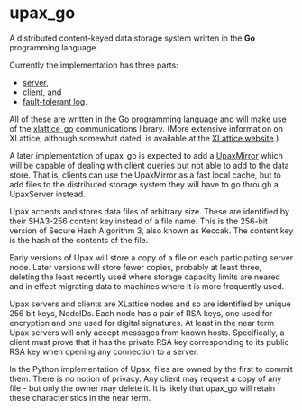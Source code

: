 # upax_go

A distributed content-keyed data storage system written in the **Go**
programming language.

Currently the implementation has three parts: 

* [server](upaxServer.html),
* [client](upaxClient.html), and 
* [fault-tolerant log](ftLog.html).  

All of these are written
in the Go programming language and will make use of the 
[xlattice_go](https://github.com/jddixon/xlattice_go) communications library.
(More extensive information on XLattice, although somewhat dated, 
is available at the [XLattice website](http://www.xlattice.org).)

A later implementation of upax_go 
is expected to add a [UpaxMirror](upaxMirror.html)
which will be capable of dealing with client queries but not able to add
to the data store.  That is, clients can use the UpaxMirror as a fast
local cache, but to add files to the distributed storage system 
they will have to go through a UpaxServer instead.

Upax accepts and stores data files of arbitrary size.  These are
identified by their SHA3-256 content key instead of a file name. 
This is the 256-bit version of Secure Hash Algorithm 3, also known
as Keccak.  The content key is the hash of the contents of the file.

Early versions of Upax
will store a copy of a file on each participating server node.
Later versions will store fewer copies, probably at least three,
deleting the least recently used where storage capacity limits are neared
and in effect migrating data to machines where it is more frequently
used.

Upax servers and clients are XLattice nodes and so are identified by 
unique 256 bit keys, NodeIDs.  Each node has a pair of RSA keys, one used 
for encryption and one used for digital signatures.  At least in the
near term Upax servers will only accept messages from known hosts.
Specifically, a client must prove that it has the private RSA key
corresponding to its public RSA key when opening any connection to
a server.

In the Python implementation of Upax, files are owned by the first
to commit them.  There is no notion of privacy.  Any client may 
request a copy of any file - but only the owner may delete it.  It
is likely that upax_go will retain these characteristics in the near
term.
